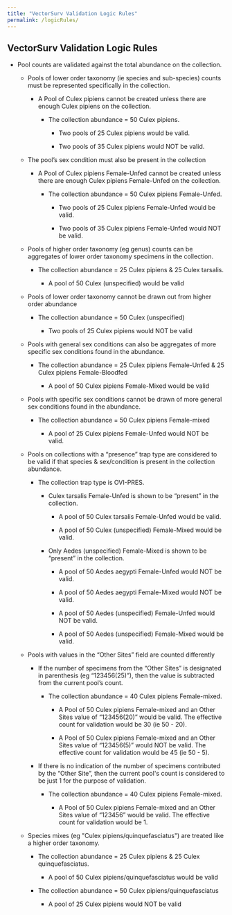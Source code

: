 ```yaml
---
title: "VectorSurv Validation Logic Rules"
permalink: /logicRules/
---
```


## VectorSurv Validation Logic Rules

- Pool counts are validated against the total abundance on the collection.

    - Pools of lower order taxonomy (ie species and sub-species) counts must be represented specifically in the collection.

        - A Pool of Culex pipiens cannot be created unless there are enough Culex pipiens on the collection. 

            - The collection abundance = 50 Culex pipiens.

                - Two pools of 25 Culex pipiens would be valid.

                - Two pools of 35 Culex pipiens would NOT be valid.

    - The pool’s sex condition must also be present in the collection

        - A Pool of Culex pipiens Female-Unfed cannot be created unless there are enough Culex pipiens Female-Unfed on the collection. 

            - The collection abundance = 50 Culex pipiens Female-Unfed.

                - Two pools of 25 Culex pipiens Female-Unfed would be valid.

                - Two pools of 35 Culex pipiens Female-Unfed would NOT be valid.

    - Pools of higher order taxonomy (eg genus) counts can be aggregates of lower order taxonomy specimens in the collection.

        - The collection abundance = 25 Culex pipiens & 25 Culex tarsalis.

            - A pool of 50 Culex (unspecified) would be valid

    - Pools of lower order taxonomy cannot be drawn out from higher order abundance

        - The collection abundance =  50 Culex (unspecified)

            - Two pools of 25 Culex pipiens would NOT be valid

    - Pools with general sex conditions can also be aggregates of more specific sex conditions found in the abundance. 

        - The collection abundance = 25 Culex pipiens Female-Unfed & 25 Culex pipiens Female-Bloodfed

            - A pool of 50 Culex pipiens Female-Mixed would be valid

    - Pools with specific sex conditions cannot be drawn of more general sex conditions found in the abundance. 

        - The collection abundance = 50 Culex pipiens Female-mixed 

            - A pool of 25 Culex pipiens Female-Unfed would NOT be valid.

    - Pools on collections with a “presence” trap type are considered to be valid if that species & sex/condition is present in the collection abundance.

        - The collection trap type is OVI-PRES.

            - Culex tarsalis Female-Unfed is shown to be “present” in the collection.

                - A pool of 50 Culex tarsalis Female-Unfed would be valid.

                - A pool of 50 Culex (unspecified) Female-Mixed would be valid.

            - Only Aedes (unspecified) Female-Mixed is shown to be “present” in the collection.

                - A pool of 50 Aedes aegypti Female-Unfed would NOT be valid.

                - A pool of 50 Aedes aegypti Female-Mixed would NOT be valid.

                - A pool of 50 Aedes (unspecified) Female-Unfed would NOT be valid.

                - A pool of 50 Aedes (unspecified) Female-Mixed would be valid.

    - Pools with values in the “Other Sites” field are counted differently

        - If the number of specimens from the “Other Sites” is designated in parenthesis (eg “123456(25)”),  then the value is subtracted from the current pool’s count.

            - The collection abundance = 40 Culex pipiens Female-mixed.

                - A Pool of 50 Culex pipiens Female-mixed and an Other Sites value of “123456(20)” would be valid. The effective count for validation would be 30 (ie 50 - 20).

                - A Pool of 50 Culex pipiens Female-mixed and an Other Sites value of “123456(5)” would NOT be valid. The effective count for validation would be 45 (ie 50 - 5).

        - If there is no indication of the number of specimens contributed by the “Other Site”, then the current pool's count is considered to be just 1 for the purpose of validation.

            - The collection abundance = 40 Culex pipiens Female-mixed.

                - A Pool of 50 Culex pipiens Female-mixed and an Other Sites value of “123456” would be valid. The effective count for validation would be 1.

    - Species mixes (eg "Culex pipiens/quinquefasciatus") are treated like a higher order taxonomy.

        - The collection abundance = 25 Culex pipiens & 25 Culex quinquefasciatus.

            - A pool of 50 Culex pipiens/quinquefasciatus would be valid

        - The collection abundance =  50 Culex pipiens/quinquefasciatus 

            - A pool of 25 Culex pipiens would NOT be valid